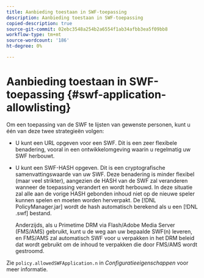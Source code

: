 ```yaml
---
title: Aanbieding toestaan in SWF-toepassing
description: Aanbieding toestaan in SWF-toepassing
copied-description: true
source-git-commit: 02ebc3548a254b2a6554f1ab34afbb3ea5f09bb8
workflow-type: tm+mt
source-wordcount: '186'
ht-degree: 0%

---
```


# Aanbieding toestaan in SWF-toepassing {#swf-application-allowlisting}

Om een toepassing van de SWF te lijsten van gewenste personen, kunt u één van deze twee strategieën volgen:

* U kunt een URL opgeven voor een SWF. Dit is een zeer flexibele benadering, vooral in een ontwikkelomgeving waarin u regelmatig uw SWF herbouwt.
* U kunt een SWF-HASH opgeven. Dit is een cryptografische samenvattingswaarde van uw SWF. Deze benadering is minder flexibel (maar veel strikter), aangezien de HASH van de SWF zal veranderen wanneer de toepassing verandert en wordt herbouwd. In deze situatie zal alle aan de vorige HASH gebonden inhoud niet op de nieuwe speler kunnen spelen en moeten worden herverpakt. De [!DNL PolicyManager.jar] wordt de hash automatisch berekend als u een [!DNL .swf] bestand.

  Anderzijds, als u Primetime DRM via Flash/Adobe Media Server (FMS/AMS) gebruikt, kunt u de weg aan uw bepaalde SWF(n) leveren, en FMS/AMS zal automatisch SWF voor u verpakken in het DRM beleid dat wordt gebruikt om de inhoud te verpakken die door FMS/AMS wordt gestroomd.

Zie `policy.allowedSWFApplication.n` in *Configuratieeigenschappen* voor meer informatie.
